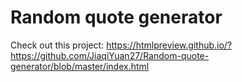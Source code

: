 # Random quote generator
 
Check out this project: https://htmlpreview.github.io/?https://github.com/JiaqiYuan27/Random-quote-generator/blob/master/index.html
